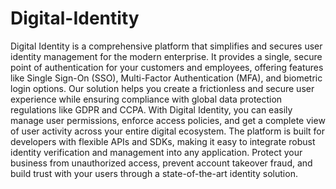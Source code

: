 # Digital-Identity
Digital Identity is a comprehensive platform that simplifies and secures user identity management for the modern enterprise. It provides a single, secure point of authentication for your customers and employees, offering features like Single Sign-On (SSO), Multi-Factor Authentication (MFA), and biometric login options. Our solution helps you create a frictionless and secure user experience while ensuring compliance with global data protection regulations like GDPR and CCPA. With Digital Identity, you can easily manage user permissions, enforce access policies, and get a complete view of user activity across your entire digital ecosystem. The platform is built for developers with flexible APIs and SDKs, making it easy to integrate robust identity verification and management into any application. Protect your business from unauthorized access, prevent account takeover fraud, and build trust with your users through a state-of-the-art identity solution.
